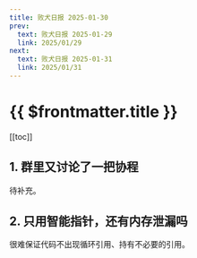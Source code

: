 ```yaml
---
title: 败犬日报 2025-01-30
prev:
  text: 败犬日报 2025-01-29
  link: 2025/01/29
next:
  text: 败犬日报 2025-01-31
  link: 2025/01/31
---
```


# {{ $frontmatter.title }}

[[toc]]

## 1. 群里又讨论了一把协程

待补充。

## 2. 只用智能指针，还有内存泄漏吗

很难保证代码不出现循环引用、持有不必要的引用。
